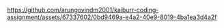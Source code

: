 

https://github.com/arungovindm2001/kaiburr-coding-assignment/assets/67337602/0bd9469a-e4a2-40e9-8019-4ba1ea3d4a2f

